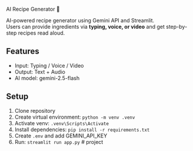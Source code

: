  AI Recipe Generator 🍲

AI-powered recipe generator using Gemini API and Streamlit.  
Users can provide ingredients via **typing, voice, or video** and get step-by-step recipes read aloud.

## Features
- Input: Typing / Voice / Video
- Output: Text + Audio
- AI model: gemini-2.5-flash

## Setup
1. Clone repository
2. Create virtual environment: `python -m venv .venv`
3. Activate venv: `.venv\Scripts\Activate`
4. Install dependencies: `pip install -r requirements.txt`
5. Create `.env` and add GEMINI_API_KEY
6. Run: `streamlit run app.py`
#   p r o j e c t  
 